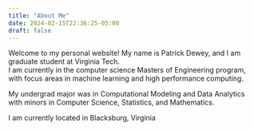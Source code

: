 ```yaml
---
title: "About Me"
date: 2024-02-15T22:36:25-05:00
draft: false
---
```


Welcome to my personal website! My name is Patrick Dewey, and I am graduate student at Virginia Tech.  
I am currently in the computer science Masters of Engineering program, with focus areas in machine learning and high performance computing.

My undergrad major was in Computational Modeling and Data Analytics with minors in Computer Science, Statistics, and Mathematics.  

I am currently located in Blacksburg, Virginia
